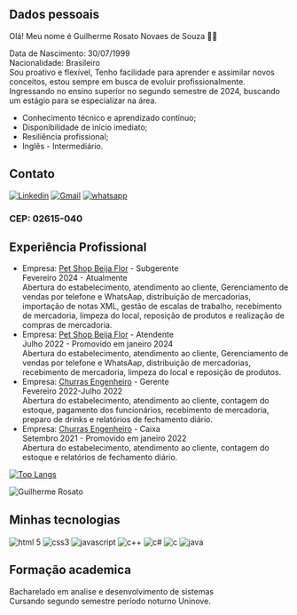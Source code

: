 
## Dados pessoais
Olá! Meu nome é Guilherme Rosato Novaes de Souza 👋🏼

Data de Nascimento: 30/07/1999<br> Nacionalidade: Brasileiro<br> Sou proativo e flexível, Tenho facilidade para aprender e assimilar novos conceitos, estou sempre em busca de evoluir
profissionalmente.<br>Ingressando no ensino superior no segundo semestre de 2024, buscando um estágio para se especializar na área.<br>
- Conhecimento técnico e aprendizado contínuo;
- Disponibilidade de início imediato;
- Resiliência profissional;
- Inglês - Intermediário.
## Contato

[![Linkedin](https://img.shields.io/badge/LinkedIn-0077B5?style=for-the-badge&logo=linkedin&logoColor=white)](https://www.linkedin.com/in/guilherme-rns/)
[![Gmail](https://img.shields.io/badge/Gmail-D14836?style=for-the-badge&logo=gmail&logoColor=white)](https://mail.google.com/mail/u/0/#inbox?compose=GTvVlcSPFqvSghjlLHJzgDlHxkVzlhxnJQvlRKlVXwtBMmdnMwXnbjVpBNtVKZcwgzBWrkHrSVLjw)
[![whatsapp](https://img.shields.io/badge/WhatsApp-25D366?style=for-the-badge&logo=whatsapp&logoColor=white)](https://wa.me/5511933511802?text=Olá!%20Sou%20o%20Guilherme,%20prazer)<br>
### CEP: 02615-040

## Experiência Profissional
- Empresa: [Pet Shop Beija Flor](https://g.co/kgs/uqczD75) - Subgerente<br>
 Fevereiro 2024 - Atualmente<br>
 Abertura do estabelecimento, atendimento ao cliente, Gerenciamento de vendas por telefone e WhatsAap, distribuição de mercadorias, importação de notas XML, gestão de escalas de trabalho, recebimento de mercadoria, limpeza do local, reposição de produtos e realização de compras de mercadoria.
 - Empresa: [Pet Shop Beija Flor](https://g.co/kgs/uqczD75) - Atendente<br>
 Julho 2022 - Promovido em janeiro 2024<br>
 Abertura do estabelecimento, atendimento ao cliente, Gerenciamento de vendas por telefone e WhatsAap, distribuição de mercadorias, recebimento de mercadoria, limpeza do local e reposição de produtos.
- Empresa: [Churras Engenheiro](https://g.co/kgs/xXCf6Ax) - Gerente<br>
 Fevereiro 2022-Julho 2022<br>
 Abertura do estabelecimento, atendimento ao cliente, contagem do estoque, pagamento dos funcionários, recebimento de mercadoria, preparo de drinks e relatórios de fechamento diário.<br>
- Empresa: [Churras Engenheiro](https://g.co/kgs/xXCf6Ax) - Caixa<br>
Setembro 2021 - Promovido em janeiro 2022<br>
 Abertura do estabelecimento, atendimento ao cliente, contagem do estoque e relatórios de fechamento diário.<br>
 
[![Top Langs](https://github-readme-stats.vercel.app/api/top-langs/?username=GuilhermeRosato)](https://github.com/GuilhermeRosato)

![Guilherme Rosato ](https://github-readme-stats.vercel.app/api?username=guilhermerosato&show_icons=true&theme=tokyonight)

## Minhas tecnologias
<div style="display: inline_block">
<img align="center" alt="html 5" src="https://img.shields.io/badge/HTML5-E34F26?style=for-the-badge&logo=html5&logoColor=white">
<img align="center" alt="css3" src="https://img.shields.io/badge/CSS3-1572B6?style=for-the-badge&logo=css3&logoColor=white"/>
<img align="center" alt="javascript" src="https://img.shields.io/badge/JavaScript-323330?style=for-the-badge&logo=javascript&logoColor=F7DF1E"/>
<img align="center" alt="c++" src="https://img.shields.io/badge/C%2B%2B-00599C?style=for-the-badge&logo=c%2B%2B&logoColor=white"/>
<img align="center" alt="c#" src="https://img.shields.io/badge/C%23-239120?style=for-the-badge&logo=c-sharp&logoColor=white"/>
<img align="center" alt="c" src="https://img.shields.io/badge/C-00599C?style=for-the-badge&logo=c&logoColor=white"/>
<img align="center" alt="java" src="https://img.shields.io/badge/Java-ED8B00?style=for-the-badge&logo=openjdk&logoColor=white"/>
</dif><br/>

## Formação academica
Bacharelado em analise e desenvolvimento de sistemas<br> Cursando segundo semestre período noturno Uninove.
